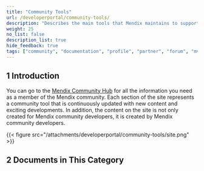 ```yaml
---
title: "Community Tools"
url: /developerportal/community-tools/
description: "Describes the main tools that Mendix maintains to support the awesome Mendix community."
weight: 25
no_list: false 
description_list: true
hide_feedback: true
tags: ["community", "documentation", "profile", "partner", "forum", "mvp"]
---
```


## 1 Introduction

You can go to the [Mendix Community Hub](https://community.mendix.com/p/community) for all the information you need as a member of the Mendix community. Each section of the site represents a community tool that is continuously updated with new content and exciting developments. In addition, the content on the site is not only created for Mendix community developers, it is created by Mendix community developers.

{{< figure src="/attachments/developerportal/community-tools/site.png" >}}

## 2 Documents in This Category
